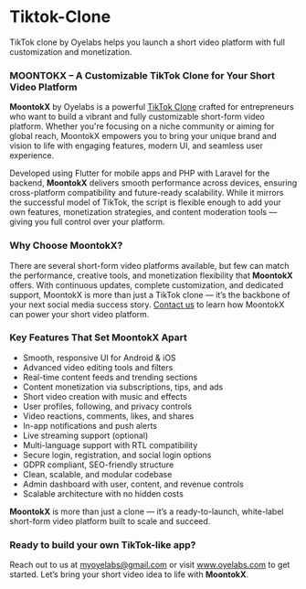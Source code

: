 # Tiktok-Clone
TikTok clone by Oyelabs helps you launch a short video platform with full customization and monetization.
<h3>MOONTOKX – A Customizable TikTok Clone for Your Short Video Platform</h3>

<p><strong>MoontokX</strong> by Oyelabs is a powerful <a href="https://oyelabs.com/tiktok-clone/?utm_source=Social+&utm_medium=github&utm_campaign=github_listing" target="_blank">TikTok Clone</a> crafted for entrepreneurs who want to build a vibrant and fully customizable short-form video platform. Whether you're focusing on a niche community or aiming for global reach, MoontokX empowers you to bring your unique brand and vision to life with engaging features, modern UI, and seamless user experience.</p>

<p>Developed using Flutter for mobile apps and PHP with Laravel for the backend, <strong>MoontokX</strong> delivers smooth performance across devices, ensuring cross-platform compatibility and future-ready scalability. While it mirrors the successful model of TikTok, the script is flexible enough to add your own features, monetization strategies, and content moderation tools — giving you full control over your platform.</p>

<h3>Why Choose MoontokX?</h3>
<p>There are several short-form video platforms available, but few can match the performance, creative tools, and monetization flexibility that <strong>MoontokX</strong> offers. With continuous updates, complete customization, and dedicated support, MoontokX is more than just a TikTok clone — it’s the backbone of your next social media success story. 
<a href="mailto:grow@oyelabs.com">Contact us</a> to learn how MoontokX can power your short video platform.</p>

<h3>Key Features That Set MoontokX Apart</h3>
<ul>
  <li>Smooth, responsive UI for Android & iOS</li>
  <li>Advanced video editing tools and filters</li>
  <li>Real-time content feeds and trending sections</li>
  <li>Content monetization via subscriptions, tips, and ads</li>
  <li>Short video creation with music and effects</li>
  <li>User profiles, following, and privacy controls</li>
  <li>Video reactions, comments, likes, and shares</li>
  <li>In-app notifications and push alerts</li>
  <li>Live streaming support (optional)</li>
  <li>Multi-language support with RTL compatibility</li>
  <li>Secure login, registration, and social login options</li>
  <li>GDPR compliant, SEO-friendly structure</li>
  <li>Clean, scalable, and modular codebase</li>
  <li>Admin dashboard with user, content, and revenue controls</li>
  <li>Scalable architecture with no hidden costs</li>
</ul>

<p><strong>MoontokX</strong> is more than just a clone — it’s a ready-to-launch, white-label short-form video platform built to scale and succeed.</p>

<h3>Ready to build your own TikTok-like app?</h3>
<p>Reach out to us at <a href="mailto:myoyelabs@gmail.com">myoyelabs@gmail.com</a> or visit <a href="https://www.oyelabs.com" target="_blank">www.oyelabs.com</a> to get started. Let’s bring your short video idea to life with <strong>MoontokX</strong>.</p>
